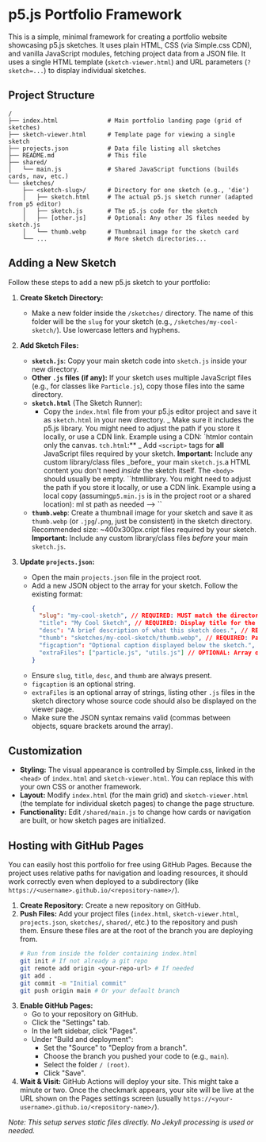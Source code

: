 # p5.js Portfolio Framework

This is a simple, minimal framework for creating a portfolio website showcasing p5.js sketches. It uses plain HTML, CSS (via Simple.css CDN), and vanilla JavaScript modules, fetching project data from a JSON file. It uses a single HTML template (`sketch-viewer.html`) and URL parameters (`?sketch=...`) to display individual sketches.

## Project Structure

```
/
├── index.html              # Main portfolio landing page (grid of sketches)
├── sketch-viewer.html      # Template page for viewing a single sketch
├── projects.json           # Data file listing all sketches
├── README.md               # This file
├── shared/
│   └── main.js             # Shared JavaScript functions (builds cards, nav, etc.)
└── sketches/
    ├── <sketch-slug>/      # Directory for one sketch (e.g., 'die')
    │   ├── sketch.html     # The actual p5.js sketch runner (adapted from p5 editor)
    │   ├── sketch.js       # The p5.js code for the sketch
    │   ├── [other.js]      # Optional: Any other JS files needed by sketch.js
    │   └── thumb.webp      # Thumbnail image for the sketch card
    └── ...                 # More sketch directories...
```

## Adding a New Sketch

Follow these steps to add a new p5.js sketch to your portfolio:

1.  **Create Sketch Directory:**

    - Make a new folder inside the `/sketches/` directory. The name of this folder will be the `slug` for your sketch (e.g., `/sketches/my-cool-sketch/`). Use lowercase letters and hyphens.

2.  **Add Sketch Files:**

    - **`sketch.js`**: Copy your main sketch code into `sketch.js` inside your new directory.
    - **Other `.js` files (if any):** If your sketch uses multiple JavaScript files (e.g., for classes like `Particle.js`), copy those files into the same directory.
    - **`sketch.html`** (The Sketch Runner):
      - Copy the `index.html` file from your p5.js editor project and save it as `sketch.html` in your new directory.
        \_ Make sure it includes the p5.js library. You might need to adjust the path if you store it locally, or use a CDN link. Example using a CDN:
        `htmlor contain only the canvas.
        <script src="https://cdnjs.cloudflare.com/ajax/libs/p5.js/1.9.0/p5.min.js"></script>
        `tch.html`:\*\*
        _ Add `<script>` tags for **all** JavaScript files required by your sketch. **Important:** Include any custom library/class files \_before_ your main `sketch.js`.a HTML content you don't need _inside_ the sketch itself. The `<body>` should usually be empty.
        ``htmllibrary. You might need to adjust the path if you store it locally, or use a CDN link. Example using a local copy (assuming`p5.min.js` is in the project root or a shared location):
        <!-- Example with an extra file -->ml
        <script src="particle.js"></script>
        <script src="sketch.js"></script>st path as needed -->
        ``

    * **`thumb.webp`**: Create a thumbnail image for your sketch and save it as `thumb.webp` (or `.jpg`/`.png`, just be consistent) in the sketch directory. Recommended size: ~400x300px.cript files required by your sketch. **Important:** Include any custom library/class files _before_ your main `sketch.js`.

3.  **Update `projects.json`:**
    - Open the main `projects.json` file in the project root.
    - Add a new JSON object to the array for your sketch. Follow the existing format:
      ```json
      {
        "slug": "my-cool-sketch", // REQUIRED: MUST match the directory name
        "title": "My Cool Sketch", // REQUIRED: Display title for the card and page
        "desc": "A brief description of what this sketch does.", // REQUIRED: Description shown on the sketch page
        "thumb": "sketches/my-cool-sketch/thumb.webp", // REQUIRED: Path to the thumbnail from the project root
        "figcaption": "Optional caption displayed below the sketch.", // OPTIONAL: Text caption for the sketch figure
        "extraFiles": ["particle.js", "utils.js"] // OPTIONAL: Array of additional JS filenames to display source code for
      }
      ```
    - Ensure `slug`, `title`, `desc`, and `thumb` are always present.
    - `figcaption` is an optional string.
    - `extraFiles` is an optional array of strings, listing other `.js` files in the sketch directory whose source code should also be displayed on the viewer page.
    - Make sure the JSON syntax remains valid (commas between objects, square brackets around the array).

## Customization

- **Styling:** The visual appearance is controlled by Simple.css, linked in the `<head>` of `index.html` and `sketch-viewer.html`. You can replace this with your own CSS or another framework.
- **Layout:** Modify `index.html` (for the main grid) and `sketch-viewer.html` (the template for individual sketch pages) to change the page structure.
- **Functionality:** Edit `/shared/main.js` to change how cards or navigation are built, or how sketch pages are initialized.

## Hosting with GitHub Pages

You can easily host this portfolio for free using GitHub Pages. Because the project uses relative paths for navigation and loading resources, it should work correctly even when deployed to a subdirectory (like `https://<username>.github.io/<repository-name>/`).

1.  **Create Repository:** Create a new repository on GitHub.
2.  **Push Files:** Add your project files (`index.html`, `sketch-viewer.html`, `projects.json`, `sketches/`, `shared/`, etc.) to the repository and push them. Ensure these files are at the root of the branch you are deploying from.
    ```bash
    # Run from inside the folder containing index.html
    git init # If not already a git repo
    git remote add origin <your-repo-url> # If needed
    git add .
    git commit -m "Initial commit"
    git push origin main # Or your default branch
    ```
3.  **Enable GitHub Pages:**
    - Go to your repository on GitHub.
    - Click the "Settings" tab.
    - In the left sidebar, click "Pages".
    - Under "Build and deployment":
      - Set the "Source" to "Deploy from a branch".
      - Choose the branch you pushed your code to (e.g., `main`).
      - Select the folder `/ (root)`.
      - Click "Save".
4.  **Wait & Visit:** GitHub Actions will deploy your site. This might take a minute or two. Once the checkmark appears, your site will be live at the URL shown on the Pages settings screen (usually `https://<your-username>.github.io/<repository-name>/`).

_Note: This setup serves static files directly. No Jekyll processing is used or needed._
